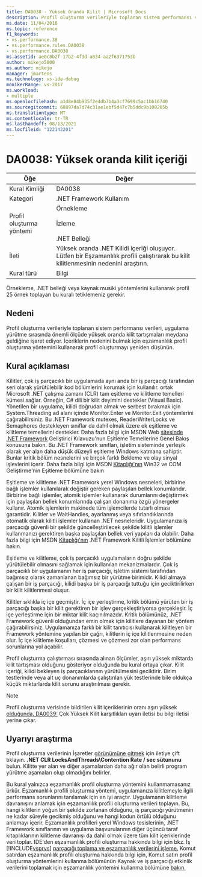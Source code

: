 ```yaml
---
title: DA0038 - Yüksek Oranda Kilit | Microsoft Docs
description: Profil oluşturma verileriyle toplanan sistem performansı verileri, uygulama yürütme sırasında önemli ölçüde yüksek oranda kilit tartışmaları meydana geldiğine işaret ediyor.
ms.date: 11/04/2016
ms.topic: reference
f1_keywords:
- vs.performance.38
- vs.performance.rules.DA0038
- vs.performance.DA0038
ms.assetid: ae0c8b2f-17b2-4f3d-a834-aa2f6371753b
author: mikejo5000
ms.author: mikejo
manager: jmartens
ms.technology: vs-ide-debug
monikerRange: vs-2017
ms.workload:
- multiple
ms.openlocfilehash: a1d8e84b935f2e4db7b4a3cf7699c5ac1bb16740
ms.sourcegitcommit: 68897da7d74c31ae1ebf5d47c7b5ddc9b108265b
ms.translationtype: MT
ms.contentlocale: tr-TR
ms.lasthandoff: 08/13/2021
ms.locfileid: "122142201"
---
```

# <a name="da0038-high-rate-of-lock-contentions"></a>DA0038: Yüksek oranda kilit içeriği

|Öğe|Değer|
|-|-|
|Kural Kimliği|DA0038|
|Kategori|.NET Framework Kullanım|
|Profil oluşturma yöntemi|Örnekleme<br /><br /> İzleme<br /><br /> .NET Belleği|
|İleti|Yüksek oranda .NET Kilidi içeriği oluşuyor. Lütfen bir Eşzamanlılık profili çalıştırarak bu kilit kilitlenmesinin nedenini araştırın.|
|Kural türü|Bilgi|

 Örnekleme, .NET belleği veya kaynak musiki yöntemlerini kullanarak profil 25 örnek toplayan bu kuralı tetiklemeniz gerekir.

## <a name="cause"></a>Nedeni
 Profil oluşturma verileriyle toplanan sistem performansı verileri, uygulama yürütme sırasında önemli ölçüde yüksek oranda kilit tartışmaları meydana geldiğine işaret ediyor. İçeriklerin nedenini bulmak için eşzamanlılık profil oluşturma yöntemini kullanarak profil oluşturmayı yeniden düşünün.

## <a name="rule-description"></a>Kural açıklaması
 Kilitler, çok iş parçacıklı bir uygulamada aynı anda bir iş parçacığı tarafından seri olarak yürütülebilir kod bölümlerini korumak için kullanılır. ortak Microsoft .NET çalışma zamanı (CLR) tam eşitleme ve kilitleme temelleri kümesi sağlar. Örneğin, C# dili bir kilit deyimini destekler (Visual Basic). Yönetilen bir uygulama, kilidi doğrudan almak ve serbest bırakmak için System.Threading ad alanı içinde Monitor.Enter ve Monitor.Exit yöntemlerini çağırabilirsiniz. Bu .NET Framework mutexes, ReaderWriterLocks ve Semaphores destekleyen sınıflar da dahil olmak üzere ek eşitleme ve kilitleme temellerini destekler. Daha fazla bilgi için MSDN Web [sitesinde .NET Framework](/dotnet/standard/threading/overview-of-synchronization-primitives) Geliştirici Kılavuzu'nun Eşitleme Temellerine Genel Bakış konusuna bakın. Bu .NET Framework sınıfları, işletim sisteminde yerleşik olarak yer alan daha düşük düzeyli eşitleme Windows katmana sahiptir. Bunlar kritik bölüm nesnelerini ve birçok farklı Bekleme ve olay sinyal işlevlerini içerir. Daha fazla bilgi için MSDN [Kitaplığı'nın](/windows/win32/sync/synchronization) Win32 ve COM Geliştirme'nin Eşitleme bölümüne bakın

 Eşitleme ve kilitleme .NET Framework yerel Windows nesneleri, birbirine bağlı işlemler kullanılarak değiştir gereken paylaşılan bellek konumlarıdır. Birbirine bağlı işlemler, atomik işlemler kullanarak durumlarını değiştirmek için paylaşılan bellek konumlarında çalışan donanıma özgü yönergeler kullanır. Atomik işlemlerin makinede tüm işlemcilerde tutarlı olması garantidir. Kilitler ve WaitHandles, ayarlanmış veya sıfırlandıklarında otomatik olarak kilitli işlemler kullanan .NET nesneleridir. Uygulamanıza iş parçacığı güvenli bir şekilde güncelleştirilecek şekilde kilitli işlemler kullanmanızı gerektiren başka paylaşılan bellek veri yapıları da olabilir. Daha fazla bilgi için MSDN [Kitaplığı'nın](/dotnet/api/system.threading.interlocked) .NET Framework Kilitli İşlemler bölümüne bakın.

 Eşitleme ve kilitleme, çok iş parçacıklı uygulamaların doğru şekilde yürütülebilir olmasını sağlamak için kullanılan mekanizmalardır. Çok iş parçacıklı bir uygulamanın her iş parçacığı, işletim sistemi tarafından bağımsız olarak zamanlanan bağımsız bir yürütme birimidir. Kilidi almaya çalışan bir iş parçacığı, kilidi başka bir iş parçacığı tuttuğu için geciktirilirken bir kilit kilitlenmesi oluşur.

 Kilitler sıklıkla iç içe geçmiştir. İç içe yerleştirme, kritik bölümü yürüten bir iş parçacığı başka bir kilit gerektiren bir işlev gerçekleştiriyorsa gerçekleşir. İç içe yerleştirme için bir miktar kilit kaçınılmazdır. Kritik bölümünüz, .NET Framework güvenli olduğundan emin olmak için kilitlere dayanan bir yöntem çağırabilirsiniz. Uygulamanıza farklı bir kilit tanıtıcısı kullanarak kilitleyen bir Framework yöntemine yapılan bir çağrı, kilitlerin iç içe kilitlenmesine neden olur. İç içe kilitleme koşulları, çözmesi ve çözmesi zor olan performans sorunlarına yol açabilir.

 Profil oluşturma çalıştırması sırasında alınan ölçümler, aşırı yüksek miktarda kilit tartışması olduğunu gösteriyor olduğunda bu kural ortaya çıkar. Kilit içeriği, kilidi bekleyen iş parçacıklarının yürütülmesini geciktirir. Birim testlerinde veya alt uç donanımlarda çalıştırılan yük testlerinde bile oldukça küçük miktarlarda kilit sorunu araştırılması gerekir.

> [!NOTE]
> Profil oluşturma verisinde bildirilen kilit içeriklerinin oranı aşırı yüksek [olduğunda, DA0039:](../profiling/da0039-very-high-rate-of-lock-contentions.md) Çok Yüksek Kilit karşıtlıkları uyarı iletisi bu bilgi iletisi yerine çıkar.

## <a name="how-to-investigate-a-warning"></a>Uyarıyı araştırma
 Profil oluşturma verilerinin İşaretler [görünümüne gitmek](../profiling/marks-view.md) için iletiye çift tıklayın.  **.NET CLR LocksAndThreads\Contention Rate / sec sütununu** bulun. Kilitte yer alan ve diğer aşamalardan daha ağır olan belirli program yürütme aşamaları olup olmadığını belirler.

 Bu kural yalnızca eşzamanlılık profil oluşturma yöntemini kullanmamasanız ürkür. Eşzamanlılık profili oluşturma yöntemi, uygulamanıza kilitlemeyle ilgili performans sorunlarını tanılamak için en iyi araçtır. Uygulamanın kilitleme davranışını anlamak için eşzamanlılık profili oluşturma verileri toplayın. Bu, hangi kilitlerin yoğun bir şekilde zorlanan olduğunu, iş parçacığı yürütmenin ne kadar süreyle gecikmiş olduğunu ve hangi kodun örtülü olduğunu anlamayı içerir. Eşzamanlılık profilleri yerel Windows tesislerinin, .NET Framework sınıflarının ve uygulama başvurularının diğer üçüncü taraf kitaplıklarının kilitleme davranışı da dahil olmak üzere tüm kilit içeriklerinde veri toplar. IDE'den eşzamanlılık profili oluşturma hakkında bilgi için bkz. İş [!INCLUDE[vsprvs](../code-quality/includes/vsprvs_md.md)] [parçacığı toplama ve eşzamanlılık verilerini işleme.](../profiling/collecting-thread-and-process-concurrency-data.md) Komut satırdan eşzamanlılık profili oluşturma hakkında bilgi için,  Komut satırı profil oluşturma yöntemlerini kullanma bölümünün Kaynak ve iş parçacığı etkinlik verilerini toplamak için eşzamanlılık yöntemini kullanma bölümüne [bakın.](../profiling/using-profiling-methods-to-collect-performance-data-from-the-command-line.md)
